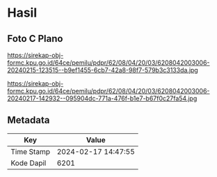 # Hasil

## Foto C Plano

https://sirekap-obj-formc.kpu.go.id/64ce/pemilu/pdpr/62/08/04/20/03/6208042003006-20240215-123515--b9ef1455-6cb7-42a8-98f7-579b3c3133da.jpg

https://sirekap-obj-formc.kpu.go.id/64ce/pemilu/pdpr/62/08/04/20/03/6208042003006-20240217-142932--095904dc-771a-476f-b1e7-b67f0c27fa54.jpg


## Metadata

| Key        | Value               |
| ---------- | ------------------- |
| Time Stamp | 2024-02-17 14:47:55 |
| Kode Dapil | 6201                |



